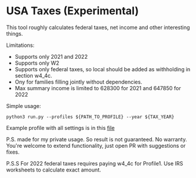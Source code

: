 # USA Taxes (Experimental)

This tool roughly calculates federal taxes, net income and other interesting things. 

Limitations:
  * Supports only 2021 and 2022
  * Supports only W2
  * Supports only federal taxes, so local should be added as withholding in section w4_4c.
  * Ony for families filling jointly without dependencies.
  * Max summary income is limited to 628300 for 2021 and 647850 for 2022 


Simple usage:
```console
python3 run.py --profiles ${PATH_TO_PROFILE} --year ${TAX_YEAR}
```

Example profile with all settings is in this [file](example.yml)

P.S. made for my private usage. So result is not guaranteed. No warranty. You're welcome to extend functionality, 
just open PR with suggestions or fixes.

P.S.S For 2022 federal taxes requires paying w4_4c for Profile1. Use IRS worksheets to calculate exact amount.
